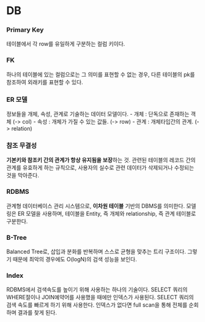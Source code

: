 # DB
### Primary Key
테이블에서 각 row를 유일하게 구분하는 컬럼 키이다.

### FK
하나의 테이블에 있는 컬럼으로는 그 의미를 표현할 수 없는 경우, 다른 테이블의 pk를 참조하여 외래키를 표현할 수 있다.

### ER 모델
정보들을 개체, 속성, 관계로 기술하는 데이터 모델이다.
	- 개체 : 단독으로 존재하는 객체 (-> col)
	- 속성 : 개체가 가질 수 있는 값들. (-> row)
	- 관계 : 개체타입간의 관계. (-> relation)

### 참조 무결성
**기본키와 참조키 간의 관계가 항상 유지됨을 보장**하는 것.
관련된 테이블의 레코드 간의 관계를 유효하게 하는 규칙으로, 사용자의 실수로 관련 데이터가 삭제되거나 수정되는 것을 막아준다.

### RDBMS
관계형 데이터베이스 관리 시스템으로, **이차원 테이블** 기반의 DBMS를 의미한다. 모델링은 ER 모델을 사용하며, 테이블을 Entity, 즉 개체와 relationship, 즉 관계 테이블로 구분한다.

### B-Tree
Balanced Tree로, 삽입과 분화를 반복하며 스스로 균형을 맞추는 트리 구조이다. 그렇기 때문에 최악의 경우에도 O(logN)의 검색 성능을 보인다.

### Index
RDBMS에서 검색속도를 높이기 위해 사용하는 하나의 기술이다. SELECT 쿼리의 WHERE절이나 JOIN예약어를 사용했을 때에만 인덱스가 사용된다. SELECT 쿼리의 검색 속도를 빠르게 하기 위해 사용한다. 인덱스가 없다면 full scan을 통해 전체를 순회하며 결과를 찾게 된다.
